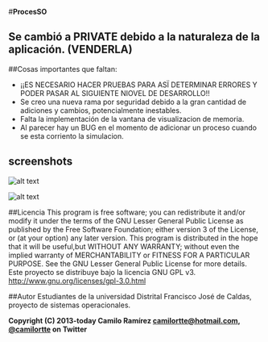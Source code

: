 #**ProcesSO**

## Se cambió a PRIVATE debido a la naturaleza de la aplicación. (VENDERLA)

##Cosas importantes que faltan:

* ¡¡ES NECESARIO HACER PRUEBAS PARA ASÏ DETERMINAR ERRORES Y PODER PASAR AL SIGUIENTE NIOVEL DE DESARROLLO!!
* Se creo una nueva rama por seguridad debido a la gran cantidad de adiciones y cambios, potencialmente inestables.
* Falta la implementación de la vantana de visualizacion de memoria.      
* Al parecer hay un BUG en el momento de adicionar un proceso cuando se esta corriento la simulacion.

## screenshots

![alt text](http://i.imgur.com/fOom0JP.png "Inicio con procesos")


![alt text](http://i.imgur.com/fUo6DOK.png "Visualización memoria")


##Licencia
This program is free software; you can redistribute it and/or modify it under the terms of the GNU Lesser General Public License as published by the Free Software Foundation; either version 3 of the License, or (at your option) any later version. This program is distributed in the hope that it will be useful,but WITHOUT ANY WARRANTY; without even the implied warranty of MERCHANTABILITY or FITNESS FOR A PARTICULAR PURPOSE.  See the GNU Lesser General Public License for more details.
Este proyecto se distribuye bajo la licencia GNU GPL v3. http://www.gnu.org/licenses/gpl-3.0.html

##Autor
Estudiantes de la universidad Distrital Francisco José de Caldas, proyecto de sistemas operacionales.

**Copyright (C) 2013-today Camilo Ramírez camilortte@hotmail.com, [@camilortte](https://twitter.com/camilortte) on Twitter**





